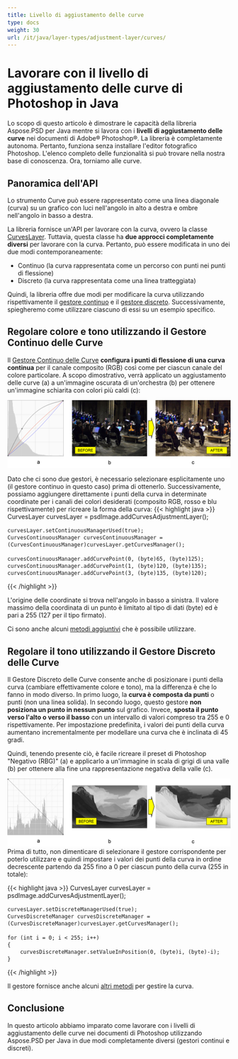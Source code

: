 ```yaml
---
title: Livello di aggiustamento delle curve
type: docs
weight: 30
url: /it/java/layer-types/adjustment-layer/curves/
---
```


# Lavorare con il livello di aggiustamento delle curve di Photoshop in Java

Lo scopo di questo articolo è dimostrare le capacità della libreria Aspose.PSD per Java mentre si lavora con i **livelli di aggiustamento delle curve** nei documenti di Adobe® Photoshop®. La libreria è completamente autonoma. Pertanto, funziona senza installare l'editor fotografico Photoshop. L'elenco completo delle funzionalità si può trovare nella nostra base di conoscenza. Ora, torniamo alle curve.

## Panoramica dell'API

Lo strumento Curve può essere rappresentato come una linea diagonale (curva) su un grafico con luci nell'angolo in alto a destra e ombre nell'angolo in basso a destra.

La libreria fornisce un'API per lavorare con la curva, ovvero la classe [CurvesLayer](https://reference.aspose.com/psd/java/com.aspose.psd.fileformats.psd.layers.adjustmentlayers/CurvesLayer). Tuttavia, questa classe ha **due approcci completamente diversi** per lavorare con la curva. Pertanto, può essere modificata in uno dei due modi contemporaneamente:

- Continuo (la curva rappresentata come un percorso con punti nei punti di flessione)
- Discreto (la curva rappresentata come una linea tratteggiata)

Quindi, la libreria offre due modi per modificare la curva utilizzando rispettivamente il [gestore continuo](https://reference.aspose.com/psd/java/com.aspose.psd.fileformats.psd.layers.layerresources/curvescontinuousmanager) e il [gestore discreto](https://reference.aspose.com/psd/java/com.aspose.psd.fileformats.psd.layers.layerresources/CurvesDiscreteManager). Successivamente, spiegheremo come utilizzare ciascuno di essi su un esempio specifico.

## Regolare colore e tono utilizzando il Gestore Continuo delle Curve

Il [Gestore Continuo delle Curve](https://reference.aspose.com/psd/java/com.aspose.psd.fileformats.psd.layers.layerresources/CurvesContinuousManager) **configura i punti di flessione di una curva continua** per il canale composito (RGB) così come per ciascun canale del colore particolare. A scopo dimostrativo, verrà applicato un aggiustamento delle curve (a) a un'immagine oscurata di un'orchestra (b) per ottenere un'immagine schiarita con colori più caldi (c):

![Figura 1 del Livello di Aggiustamento delle Curve](curves-psd-adjustment-layer-figure-1.png)

Dato che ci sono due gestori, è necessario selezionare esplicitamente uno (il gestore continuo in questo caso) prima di ottenerlo. Successivamente, possiamo aggiungere direttamente i punti della curva in determinate coordinate per i canali dei colori desiderati (composito RGB, rosso e blu rispettivamente) per ricreare la forma della curva:
{{< highlight java >}}
    CurvesLayer curvesLayer = psdImage.addCurvesAdjustmentLayer();

    curvesLayer.setContinuousManagerUsed(true);
    CurvesContinuousManager curvesContinuousManager = (CurvesContinuousManager)curvesLayer.getCurvesManager();

    curvesContinuousManager.addCurvePoint(0, (byte)65, (byte)125);
    curvesContinuousManager.addCurvePoint(1, (byte)120, (byte)135);
    curvesContinuousManager.addCurvePoint(3, (byte)135, (byte)120);
{{< /highlight >}}

L'origine delle coordinate si trova nell'angolo in basso a sinistra. Il valore massimo della coordinata di un punto è limitato al tipo di dati (byte) ed è pari a 255 (127 per il tipo firmato).

Ci sono anche alcuni [metodi aggiuntivi](https://reference.aspose.com/psd/java/com.aspose.psd.fileformats.psd.layers.layerresources/CurvesContinuousManager) che è possibile utilizzare.

## Regolare il tono utilizzando il Gestore Discreto delle Curve

Il Gestore Discreto delle Curve consente anche di posizionare i punti della curva (cambiare effettivamente colore e tono), ma la differenza è che lo fanno in modo diverso. In primo luogo, la **curva è composta da punti** o punti (non una linea solida). In secondo luogo, questo gestore **non posiziona un punto in nessun punto** sul grafico. Invece, **sposta il punto verso l'alto o verso il basso** con un intervallo di valori compreso tra 255 e 0 rispettivamente. Per impostazione predefinita, i valori dei punti della curva aumentano incrementalmente per modellare una curva che è inclinata di 45 gradi.

Quindi, tenendo presente ciò, è facile ricreare il preset di Photoshop "Negativo (RBG)" (a) e applicarlo a un'immagine in scala di grigi di una valle (b) per ottenere alla fine una rappresentazione negativa della valle (c).

![Figura 2 del Livello di Aggiustamento delle Curve](curves-psd-adjustment-layer-figure-2.png) Prima di tutto, non dimenticare di selezionare il gestore corrispondente per poterlo utilizzare e quindi impostare i valori dei punti della curva in ordine decrescente partendo da 255 fino a 0 per ciascun punto della curva (255 in totale):

{{< highlight java >}}
    CurvesLayer curvesLayer = psdImage.addCurvesAdjustmentLayer();

    curvesLayer.setDiscreteManagerUsed(true);
    CurvesDiscreteManager curvesDiscreteManager = (CurvesDiscreteManager)curvesLayer.getCurvesManager();

    for (int i = 0; i < 255; i++)
    {
        curvesDiscreteManager.setValueInPosition(0, (byte)i, (byte)-i);
    }
{{< /highlight >}}

Il gestore fornisce anche alcuni [altri metodi](https://reference.aspose.com/psd/java/com.aspose.psd.fileformats.psd.layers.layerresources/curvesdiscretemanager) per gestire la curva.

## Conclusione

In questo articolo abbiamo imparato come lavorare con i livelli di aggiustamento delle curve nei documenti di Photoshop utilizzando Aspose.PSD per Java in due modi completamente diversi (gestori continui e discreti).
